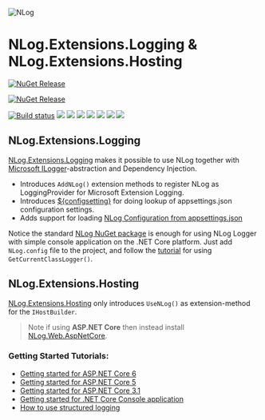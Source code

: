 ![NLog](https://nlog-project.org/images/NLog.png)

# NLog.Extensions.Logging & NLog.Extensions.Hosting


[![NuGet Release](https://img.shields.io/nuget/v/NLog.Extensions.Logging.svg?label=NLog.Extensions.Logging)](https://www.nuget.org/packages/NLog.Extensions.Logging)
<!--[![NuGet Pre Release](https://img.shields.io/nuget/vpre/NLog.Extensions.Logging.svg?label=NLog.Extensions.Logging)](https://www.nuget.org/packages/NLog.Extensions.Logging)-->

[![NuGet Release](https://img.shields.io/nuget/v/NLog.Extensions.Hosting.svg?label=NLog.Extensions.Hosting)](https://www.nuget.org/packages/NLog.Extensions.Hosting)
<!--[![NuGet Pre Release](https://img.shields.io/nuget/vpre/NLog.Extensions.Hosting.svg?label=NLog.Extensions.Hosting)](https://www.nuget.org/packages/NLog.Extensions.Hosting)-->

[![Build status](https://ci.appveyor.com/api/projects/status/0nrg8cksp4b6tab1/branch/master?svg=true)](https://ci.appveyor.com/project/nlog/nlog-framework-logging/branch/master)
[![](https://sonarcloud.io/api/project_badges/measure?project=nlog.extensions.logging&branch=master&metric=ncloc)](https://sonarcloud.io/dashboard/?id=nlog.extensions.logging&branch=master) 
[![](https://sonarcloud.io/api/project_badges/measure?project=nlog.extensions.logging&branch=master&metric=bugs)](https://sonarcloud.io/dashboard/?id=nlog.extensions.logging&branch=master) 
[![](https://sonarcloud.io/api/project_badges/measure?project=nlog.extensions.logging&branch=master&metric=vulnerabilities)](https://sonarcloud.io/dashboard/?id=nlog.extensions.logging&branch=master) 
[![](https://sonarcloud.io/api/project_badges/measure?project=nlog.extensions.logging&branch=master&metric=code_smells)](https://sonarcloud.io/project/issues?id=nlog.extensions.logging&branch=master&resolved=false&types=CODE_SMELL) 
[![](https://sonarcloud.io/api/project_badges/measure?project=nlog.extensions.logging&branch=master&metric=duplicated_lines_density)](https://sonarcloud.io/component_measures/domain/Duplications?id=nlog.extensions.logging&branch=master) 
[![](https://sonarcloud.io/api/project_badges/measure?project=nlog.extensions.logging&branch=master&metric=sqale_debt_ratio)](https://sonarcloud.io/dashboard/?id=nlog.extensions.logging&branch=master) 
[![](https://sonarcloud.io/api/project_badges/measure?project=nlog.extensions.logging&branch=master&metric=coverage)](https://sonarcloud.io/component_measures?id=nlog.extensions.logging&branch=master&metric=coverage) 

## NLog.Extensions.Logging

[NLog.Extensions.Logging](https://www.nuget.org/packages/NLog.Extensions.Logging) makes it possible to use NLog together with [Microsoft ILogger](https://github.com/NLog/NLog.Extensions.Logging/wiki/NLog-GetCurrentClassLogger-and-Microsoft-ILogger)-abstraction and Dependency Injection.

- Introduces `AddNLog()` extension methods to register NLog as LoggingProvider for Microsoft Extension Logging.
- Introduces [${configsetting}](https://github.com/NLog/NLog/wiki/ConfigSetting-Layout-Renderer) for doing lookup of appsettings.json configuration settings.
- Adds support for loading [NLog Configuration from appsettings.json](https://github.com/NLog/NLog.Extensions.Logging/wiki/NLog-configuration-with-appsettings.json)

Notice the standard [NLog NuGet package](https://www.nuget.org/packages/NLog) is enough for using NLog Logger with simple console application on the .NET Core platform.
Just add `NLog.config` file to the project, and follow the [tutorial](https://github.com/NLog/NLog/wiki/Tutorial#configure-nlog-targets-for-output) for using `GetCurrentClassLogger()`.

## NLog.Extensions.Hosting

[NLog.Extensions.Hosting](https://www.nuget.org/packages/NLog.Extensions.Hosting) only introduces `UseNLog()` as extension-method for the `IHostBuilder`.

> Note if using **ASP.NET Core** then instead install [NLog.Web.AspNetCore](https://www.nuget.org/packages/NLog.web.aspnetcore).

### Getting Started Tutorials:

- [Getting started for ASP.NET Core 6](https://github.com/NLog/NLog/wiki/Getting-started-with-ASP.NET-Core-6)
- [Getting started for ASP.NET Core 5](https://github.com/NLog/NLog/wiki/Getting-started-with-ASP.NET-Core-5)
- [Getting started for ASP.NET Core 3.1](https://github.com/NLog/NLog/wiki/Getting-started-with-ASP.NET-Core-3)
- [Getting started for .NET Core Console application](https://github.com/NLog/NLog/wiki/Getting-started-with-.NET-Core-2---Console-application)
- [How to use structured logging](https://github.com/NLog/NLog/wiki/How-to-use-structured-logging)
